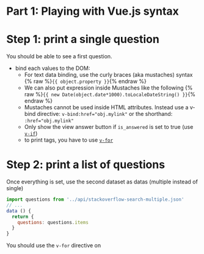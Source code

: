 # Part 1: Playing with Vue.js syntax

# Step 1: print a single question

You should be able to see a first question.

* bind each values to the DOM:
  * For text data binding, use the curly braces (aka mustaches) syntax {% raw %}`{{ object.property }}`{% endraw %}
  * We can also put expression inside Mustaches like the following {% raw %}`{{ new Date(object.date*1000).toLocaleDateString() }}`{% endraw %}
  * Mustaches cannot be used inside HTML attributes. Instead use a v-bind directive: `v-bind:href="obj.mylink"` or the shorthand: `:href="obj.mylink"`
  * Only show the view answer button if `is_answered` is set to true (use [`v-if`](https://vuejs.org/v2/guide/conditional.html#v-if))
  * to print tags, you have to use [`v-for`](https://vuejs.org/v2/guide/list.html#Mapping-an-Array-to-Elements-with-v-for)

# Step 2: print a list of questions

Once everything is set, use the second dataset as datas (multiple instead of single)

```js
import questions from '../api/stackoverflow-search-multiple.json'
// ...
data () {
  return {
    questions: questions.items
  }
}
```

You should use the `v-for` directive on 